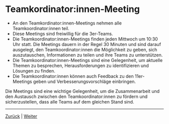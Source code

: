 # Teamkordinator:innen-Meeting

- An den Teamkordinator:innen-Meetings nehmen alle Teamkoordinator:innen teil.
- Diese Meetings sind freiwillig für die 3er-Teams.
- Die Teamkoordinator:innen-Meetings finden jeden Mittwoch um 10:30 Uhr statt. Die Meetings dauern in der Regel 30 Minuten und sind darauf ausgelegt, den Teamkoordinator:innen die Möglichkeit zu geben, sich auszutauschen, Informationen zu teilen und ihre Teams zu unterstützen.
- Die Teamkoordinator:innen-Meetings sind eine Gelegenheit, um aktuelle Themen zu besprechen, Herausforderungen zu identifizieren und Lösungen zu finden.
- Die Teamkoordinator:innen können auch Feedback zu den 11er-Meetings geben und Verbesserungsvorschläge einbringen.

Die Meetings sind eine wichtige Gelegenheit, um die Zusammenarbeit und den Austausch zwischen den Teamkoordinator:innen zu fördern und sicherzustellen, dass alle Teams auf dem gleichen Stand sind.

---

[Zurück](../02-11er/README.md) | [Weiter](../04-33er/README.md)
